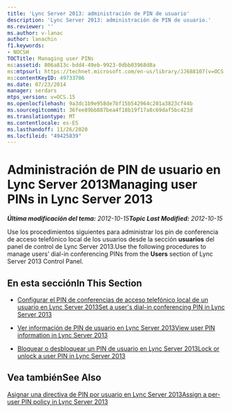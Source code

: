 ```yaml
---
title: 'Lync Server 2013: administración de PIN de usuario'
description: 'Lync Server 2013: administración de PIN de usuario.'
ms.reviewer: ''
ms.author: v-lanac
author: lanachin
f1.keywords:
- NOCSH
TOCTitle: Managing user PINs
ms:assetid: 806a813c-bdd4-49eb-9923-0dbb03968d8a
ms:mtpsurl: https://technet.microsoft.com/en-us/library/JJ688107(v=OCS.15)
ms:contentKeyID: 49733706
ms.date: 07/23/2014
manager: serdars
mtps_version: v=OCS.15
ms.openlocfilehash: 9a3dc1b9e958de7bf15b542964c201a3823cf44b
ms.sourcegitcommit: 36fee89bb887bea4f18b19f17a8c69daf5bc423d
ms.translationtype: MT
ms.contentlocale: es-ES
ms.lasthandoff: 11/26/2020
ms.locfileid: "49425839"
---
```

# <a name="managing-user-pins-in-lync-server-2013"></a><span data-ttu-id="40b74-103">Administración de PIN de usuario en Lync Server 2013</span><span class="sxs-lookup"><span data-stu-id="40b74-103">Managing user PINs in Lync Server 2013</span></span>

<div data-xmlns="http://www.w3.org/1999/xhtml">

<div class="topic" data-xmlns="http://www.w3.org/1999/xhtml" data-msxsl="urn:schemas-microsoft-com:xslt" data-cs="https://msdn.microsoft.com/">

<div data-asp="https://msdn2.microsoft.com/asp">



</div>

<div id="mainSection">

<div id="mainBody"><span data-ttu-id="40b74-104">

<span> </span></span><span class="sxs-lookup"><span data-stu-id="40b74-104">

<span> </span></span></span>

<span data-ttu-id="40b74-105">_**Última modificación del tema:** 2012-10-15_</span><span class="sxs-lookup"><span data-stu-id="40b74-105">_**Topic Last Modified:** 2012-10-15_</span></span>

<span data-ttu-id="40b74-106">Use los procedimientos siguientes para administrar los pin de conferencia de acceso telefónico local de los usuarios desde la sección **usuarios** del panel de control de Lync Server 2013.</span><span class="sxs-lookup"><span data-stu-id="40b74-106">Use the following procedures to manage users’ dial-in conferencing PINs from the **Users** section of Lync Server 2013 Control Panel.</span></span>

<div>

## <a name="in-this-section"></a><span data-ttu-id="40b74-107">En esta sección</span><span class="sxs-lookup"><span data-stu-id="40b74-107">In This Section</span></span>

  - [<span data-ttu-id="40b74-108">Configurar el PIN de conferencias de acceso telefónico local de un usuario en Lync Server 2013</span><span class="sxs-lookup"><span data-stu-id="40b74-108">Set a user's dial-in conferencing PIN in Lync Server 2013</span></span>](lync-server-2013-set-a-user-s-dial-in-conferencing-pin.md)

  - [<span data-ttu-id="40b74-109">Ver información de PIN de usuario en Lync Server 2013</span><span class="sxs-lookup"><span data-stu-id="40b74-109">View user PIN information in Lync Server 2013</span></span>](lync-server-2013-view-user-pin-information.md)

  - [<span data-ttu-id="40b74-110">Bloquear o desbloquear un PIN de usuario en Lync Server 2013</span><span class="sxs-lookup"><span data-stu-id="40b74-110">Lock or unlock a user PIN in Lync Server 2013</span></span>](lync-server-2013-lock-or-unlock-a-user-pin.md)

</div>

<div>

## <a name="see-also"></a><span data-ttu-id="40b74-111">Vea también</span><span class="sxs-lookup"><span data-stu-id="40b74-111">See Also</span></span>


[<span data-ttu-id="40b74-112">Asignar una directiva de PIN por usuario en Lync Server 2013</span><span class="sxs-lookup"><span data-stu-id="40b74-112">Assign a per-user PIN policy in Lync Server 2013</span></span>](lync-server-2013-assign-a-per-user-pin-policy.md)  
  

<span data-ttu-id="40b74-113"></div>

</div>

<span> </span>

</div>

</div>

</span><span class="sxs-lookup"><span data-stu-id="40b74-113"></div>

</div>

<span> </span>

</div>

</div>

</span></span></div>


